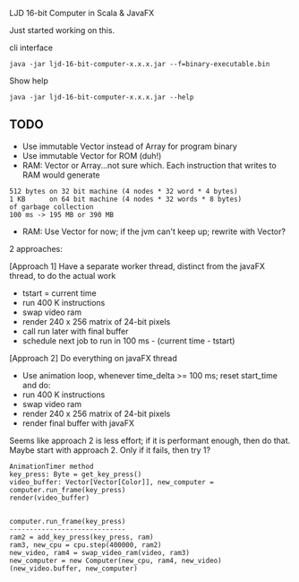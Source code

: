 LJD 16-bit Computer in Scala & JavaFX

Just started working on this.

cli interface

    java -jar ljd-16-bit-computer-x.x.x.jar --f=binary-executable.bin

Show help

    java -jar ljd-16-bit-computer-x.x.x.jar --help


TODO
----

- Use immutable Vector instead of Array for program binary
- Use immutable Vector for ROM (duh!)
- RAM: Vector or Array...not sure which.  Each instruction that writes to RAM would generate

```
512 bytes on 32 bit machine (4 nodes * 32 word * 4 bytes)
1 KB      on 64 bit machine (4 nodes * 32 words * 8 bytes)
of garbage collection
100 ms -> 195 MB or 390 MB
```

- RAM:  Use Vector for now; if the jvm can't keep up; rewrite with Vector?


2 approaches:

[Approach 1] Have a separate worker thread, distinct from the javaFX thread, to do the actual work
- tstart = current time
- run 400 K instructions
- swap video ram
- render 240 x 256 matrix of 24-bit pixels
- call run later with final buffer
- schedule next job to run in 100 ms - (current time - tstart)


[Approach 2] Do everything on javaFX thread
- Use animation loop, whenever time_delta >= 100 ms; reset start_time and do:
- run 400 K instructions
- swap video ram
- render 240 x 256 matrix of 24-bit pixels
- render final buffer with javaFX


Seems like approach 2 is less effort; if it is performant enough, then do that.  Maybe start with approach 2.  Only if it fails, then try 1?


```
AnimationTimer method
key_press: Byte = get_key_press()
video_buffer: Vector[Vector[Color]], new_computer = computer.run_frame(key_press)
render(video_buffer)


computer.run_frame(key_press)
-----------------------------
ram2 = add_key_press(key_press, ram)
ram3, new_cpu = cpu.step(400000, ram2)
new_video, ram4 = swap_video_ram(video, ram3)
new_computer = new Computer(new_cpu, ram4, new_video)
(new_video.buffer, new_computer)
```
